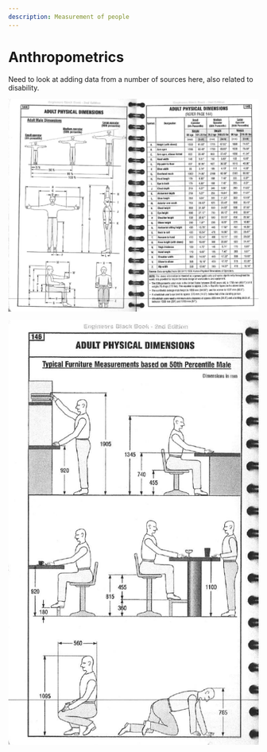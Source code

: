 ```yaml
---
description: Measurement of people
---
```


# Anthropometrics

Need to look at adding data from a number of sources here, also related to disability.

![Adult physical dimensions](.gitbook/assets/anthropometrics-a.png)

![Adult physical dimensions](.gitbook/assets/anthropometrics-b.png)

